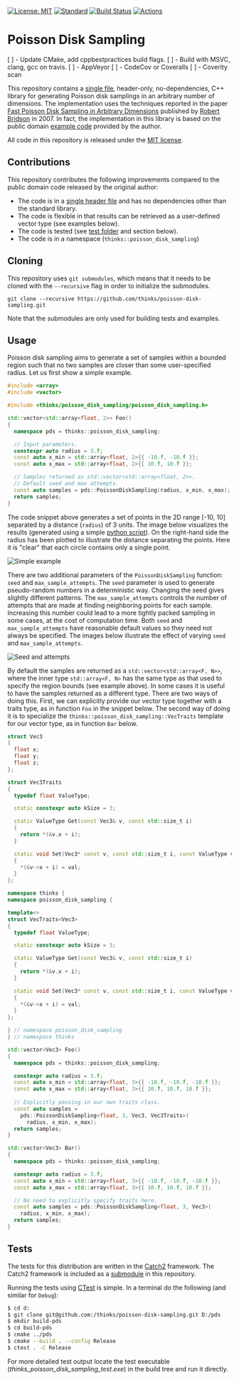 [![License: MIT](https://img.shields.io/badge/License-MIT-yellow.svg)](https://opensource.org/licenses/MIT)
[![Standard](https://img.shields.io/badge/c%2B%2B-14/17/20-blue.svg)](https://en.wikipedia.org/wiki/C%2B%2B#Standardization)
[![Build Status](https://travis-ci.org/thinks/poisson-disk-sampling.svg?branch=master)](https://travis-ci.org/thinks/poisson-disk-sampling) 
[![Actions](https://github.com/thinks/poisson-disk-sampling/workflows/.github/workflows/ccpp.yml/badge.svg)](https://github.com/thinks/poisson-disk-sampling/actions)

# Poisson Disk Sampling

[ ] - Update CMake, add cppbestpractices build flags.
[ ] - Build with MSVC, clang, gcc on travis.
[ ] - AppVeyor
[ ] - CodeCov or Coveralls
[ ] - Coverity scan

This repository contains a [single file](https://github.com/thinks/poisson-disk-sampling/blob/master/include/thinks/poisson_disk_sampling/poisson_disk_sampling.h), header-only, no-dependencies, C++ library for generating Poisson disk samplings in an arbitrary number of dimensions. The implementation uses the techniques reported in the paper [Fast Poisson Disk Sampling in Arbitrary Dimensions](http://www.cs.ubc.ca/~rbridson/docs/bridson-siggraph07-poissondisk.pdf) published by [Robert Bridson](http://www.cs.ubc.ca/~rbridson/) in 2007. In fact, the implementation in this library is based on the public domain [example code](http://www.cs.ubc.ca/~rbridson/download/curlnoise.tar.gz) provided by the author.  

All code in this repository is released under the [MIT license](https://en.wikipedia.org/wiki/MIT_License).


## Contributions

This repository contributes the following improvements compared to the public domain code released by the original author:
* The code is in a [single header file](https://github.com/thinks/poisson-disk-sampling/blob/master/include/thinks/poisson_disk_sampling/poisson_disk_sampling.h) and has no dependencies other than the standard library.
* The code is flexible in that results can be retrieved as a user-defined vector type (see examples below).
* The code is tested (see [test folder](https://github.com/thinks/poisson-disk-sampling/blob/master/test/) and section below).
* The code is in a namespace (```thinks::poisson_disk_sampling```)

## Cloning

This repository uses `git submodules`, which means that it needs to be cloned with the `--recursive` flag in order to initialize the submodules.

```
git clone --recursive https://github.com/thinks/poisson-disk-sampling.git
```

Note that the submodules are only used for building tests and examples.

## Usage

Poisson disk sampling aims to generate a set of samples within a bounded region such that no two samples are closer than some user-specified radius. Let us first show a simple example.
```C++
#include <array>
#include <vector>

#include <thinks/poisson_disk_sampling/poisson_disk_sampling.h>

std::vector<std::array<float, 2>> Foo()
{
  namespace pds = thinks::poisson_disk_sampling;

  // Input parameters.
  constexpr auto radius = 3.f;
  const auto x_min = std::array<float, 2>{{ -10.f, -10.f }};
  const auto x_max = std::array<float, 2>{{ 10.f, 10.f }};

  // Samples returned as std::vector<std::array<float, 2>>.
  // Default seed and max attempts.
  const auto samples = pds::PoissonDiskSampling(radius, x_min, x_max);
  return samples;
}
```
The code snippet above generates a set of points in the 2D range [-10, 10] separated by a distance (`radius`) of 3 units. The image below visualizes the results (generated using a simple [python script](https://github.com/thinks/poisson-disk-sampling/blob/master/examples/python/poisson_plot.py)). On the right-hand side the radius has been plotted to illustrate the distance separating the points. Here it is "clear" that each circle contains only a single point.

![Simple example](https://github.com/thinks/poisson-disk-sampling/blob/master/examples/images/simple_example.png "Simple example")

There are two additional parameters of the `PoissonDiskSampling` function: `seed` and `max_sample_attempts`. The `seed` parameter is used to generate pseudo-random numbers in a deterministic way. Changing the seed gives slightly different patterns. The `max_sample_attempts` controls the number of attempts that are made at finding neighboring points for each sample. Increasing this number could lead to a more tightly packed sampling in some cases, at the cost of computation time. Both `seed` and `max_sample_attempts` have reasonable default values so they need not always be specified. The images below illustrate the effect of varying `seed` and `max_sample_attempts`. 

![Seed and attempts](https://github.com/thinks/poisson-disk-sampling/blob/master/examples/images/seed_and_attempts.png "Seed and attempts")

By default the samples are returned as a `std::vector<std::array<F, N>>`, where the inner type `std::array<F, N>` has the same type as that used to specify the region bounds (see example above). In some cases it is useful to have the samples returned as a different type. There are two ways of doing this. First, we can explicitly provide our vector type together with a traits type, as in function `Foo` in the snippet below. The second way of doing it is to specialize the `thinks::poisson_disk_sampling::VecTraits` template for our vector type, as in function `Bar` below.
```C++
struct Vec3
{
  float x;
  float y;
  float z;
};

struct Vec3Traits
{
  typedef float ValueType;

  static constexpr auto kSize = 3;

  static ValueType Get(const Vec3& v, const std::size_t i)
  {
    return *(&v.x + i);
  }

  static void Set(Vec3* const v, const std::size_t i, const ValueType val)
  {
    *(&v->x + i) = val;
  }
};

namespace thinks {
namespace poisson_disk_sampling {

template<>
struct VecTraits<Vec3>
{
  typedef float ValueType;

  static constexpr auto kSize = 3;

  static ValueType Get(const Vec3& v, const std::size_t i)
  {
    return *(&v.x + i);
  }

  static void Set(Vec3* const v, const std::size_t i, const ValueType val)
  {
    *(&v->x + i) = val;
  }
};

} // namespace poisson_disk_sampling
} // namespace thinks

std::vector<Vec3> Foo()
{
  namespace pds = thinks::poisson_disk_sampling;

  constexpr auto radius = 3.f;
  const auto x_min = std::array<float, 3>{{ -10.f, -10.f, -10.f }};
  const auto x_max = std::array<float, 3>{{ 10.f, 10.f, 10.f }};
  
  // Explicitly passing in our own traits class.
  const auto samples = 
    pds::PoissonDiskSampling<float, 3, Vec3, Vec3Traits>(
      radius, x_min, x_max);
  return samples;
}

std::vector<Vec3> Bar()
{
  namespace pds = thinks::poisson_disk_sampling;

  constexpr auto radius = 3.f;
  const auto x_min = std::array<float, 3>{{ -10.f, -10.f, -10.f }};
  const auto x_max = std::array<float, 3>{{ 10.f, 10.f, 10.f }};

  // No need to explicitly specify traits here.
  const auto samples = pds::PoissonDiskSampling<float, 3, Vec3>(
    radius, x_min, x_max);
  return samples;
}
```

## Tests

The tests for this distribution are written in the [Catch2](https://github.com/catchorg/Catch2) framework. The Catch2 framework is included as a [submodule](https://github.com/thinks/poisson-disk-sampling/blob/master/test/external/) in this repository. 

Running the tests using [CTest](https://cmake.org/home/) is simple. In a terminal do the following (and similar for `Debug`):
```bash
$ cd d:
$ git clone git@github.com:/thinks/poisson-disk-sampling.git D:/pds
$ mkdir build-pds
$ cd build-pds
$ cmake ../pds
$ cmake --build . --config Release
$ ctest . -C Release
```
For more detailed test output locate the test executable (_thinks_poisson_disk_sampling_test.exe_) in the build tree and run it directly.
